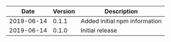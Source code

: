 | Date | Version | Description |
| --- | --- | --- |
| 2019-06-14 | 0.1.1 | Added initial npm information |
| 2019-06-14 | 0.1.0 | Initial release |
